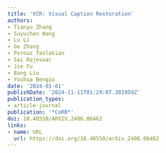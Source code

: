 ```yaml
---
title: 'VCR: Visual Caption Restoration'
authors:
- Tianyu Zhang
- Suyuchen Wang
- Lu Li
- Ge Zhang
- Perouz Taslakian
- Sai Rajeswar
- Jie Fu
- Bang Liu
- Yoshua Bengio
date: '2024-01-01'
publishDate: '2024-11-11T01:29:07.381959Z'
publication_types:
- article-journal
publication: '*CoRR*'
doi: 10.48550/ARXIV.2406.06462
links:
- name: URL
  url: https://doi.org/10.48550/arXiv.2406.06462
---
```

